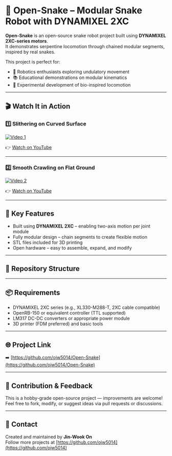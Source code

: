 # 🐍 Open-Snake – Modular Snake Robot with DYNAMIXEL 2XC

**Open-Snake** is an open-source snake robot project built using **DYNAMIXEL 2XC-series motors**.  
It demonstrates serpentine locomotion through chained modular segments, inspired by real snakes.

This project is perfect for:
- 🤖 Robotics enthusiasts exploring undulatory movement  
- 📚 Educational demonstrations on modular kinematics  
- 🧪 Experimental development of bio-inspired locomotion

---

## 🎬 Watch It in Action

### 1️⃣ Slithering on Curved Surface  
[![Video 1](https://img.youtube.com/vi/h0bHZ_Ra9OY/0.jpg)](https://youtu.be/h0bHZ_Ra9OY)

👉 [Watch on YouTube](https://youtu.be/h0bHZ_Ra9OY?si=mw3a8K3SPtbjuDOo)

---

### 2️⃣ Smooth Crawling on Flat Ground  
[![Video 2](https://img.youtube.com/vi/5Tr2ZO-IKu0/0.jpg)](https://youtu.be/5Tr2ZO-IKu0)

👉 [Watch on YouTube](https://youtu.be/5Tr2ZO-IKu0?si=_ELYOdXuaDLJPf6L)

---

## 🔧 Key Features

- Built using **DYNAMIXEL 2XC** – enabling two-axis motion per joint module  
- Fully modular design – chain segments to create flexible motion  
- STL files included for 3D printing  
- Open hardware – easy to assemble, expand, and modify

---

## 📁 Repository Structure


---

## 📦 Requirements

- DYNAMIXEL 2XC series (e.g., XL330-M288-T, 2XC cable compatible)
- OpenRB-150 or equivalent controller (TTL supported)
- LM317 DC-DC converters or appropriate power module
- 3D printer (FDM preferred) and basic tools

---

## 🌐 Project Link  
➡️ [https://github.com/ojw5014/Open-Snake](https://github.com/ojw5014/Open-Snake)

---

## 🙌 Contribution & Feedback

This is a hobby-grade open-source project — improvements are welcome!  
Feel free to fork, modify, or suggest ideas via pull requests or discussions.

---

## 📩 Contact

Created and maintained by **Jin-Wook On**  
Follow more projects at [https://github.com/ojw5014](https://github.com/ojw5014)

